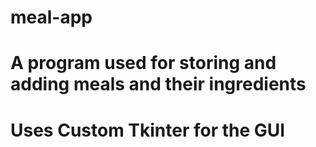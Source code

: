 # meal-app
# A program used for storing and adding meals and their ingredients

# Uses Custom Tkinter for the GUI
